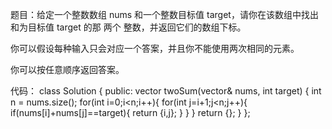 题目：给定一个整数数组 nums 和一个整数目标值 target，请你在该数组中找出 和为目标值 target  的那 两个 整数，并返回它们的数组下标。

你可以假设每种输入只会对应一个答案，并且你不能使用两次相同的元素。

你可以按任意顺序返回答案。


代码：
class Solution {
public:
    vector<int> twoSum(vector<int>& nums, int target) {
        int n = nums.size();
        for(int i=0;i<n;i++){
            for(int j=i+1;j<n;j++){
                if(nums[i]+nums[j]==target){
                    return {i,j};
                }
            }
        }
        return {};
    }
};
